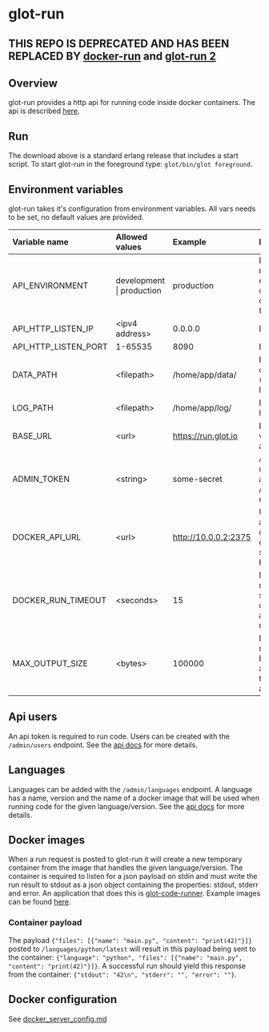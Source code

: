 glot-run
========

## THIS REPO IS DEPRECATED AND HAS BEEN REPLACED BY [docker-run](https://github.com/glotcode/docker-run) and [glot-run 2](https://github.com/glotcode/glot-run)


## Overview
glot-run provides a http api for running code inside docker containers.
The api is described [here](https://github.com/prasmussen/glot-run/tree/master/api_docs).

## Run
The download above is a standard erlang release that includes a start script.
To start glot-run in the foreground type: `glot/bin/glot foreground`.

## Environment variables
glot-run takes it's configuration from environment variables.
All vars needs to be set, no default values are provided.

| Variable name        | Allowed values                | Example               | Description                                                   |
|:---------------------|:------------------------------|:----------------------|:--------------------------------------------------------------|
| API_ENVIRONMENT      | development &#124; production | production            | Development mode will enable auto compiling of changed files  |
| API_HTTP_LISTEN_IP   | &lt;ipv4 address&gt;          | 0.0.0.0               | Listen ip                                                     |
| API_HTTP_LISTEN_PORT | 1-65535                       | 8090                  | Listen port                                                   |
| DATA_PATH            | &lt;filepath&gt;              | /home/app/data/       | Path to save data files (users, languages)                    |
| LOG_PATH             | &lt;filepath&gt;              | /home/app/log/        | Path to save logs                                             |
| BASE_URL             | &lt;url&gt;                   | https://run.glot.io   | Base url to where the api is hosted                           |
| ADMIN_TOKEN          | &lt;string&gt;                | some-secret           | Admin token used to access the /admin endpoints               |
| DOCKER_API_URL       | &lt;url&gt;                   | http://10.0.0.2:2375  | Url to docker api (see docker configuration section below)    |
| DOCKER_RUN_TIMEOUT   | &lt;seconds&gt;               | 15                    | Maximum number of seconds a container is allowed to run       |
| MAX_OUTPUT_SIZE      | &lt;bytes&gt;                 | 100000                | Maximum number of bytes allowed from the output of a run      |

## Api users
An api token is required to run code. Users can be created with the `/admin/users` endpoint.
See the [api docs](https://github.com/prasmussen/glot-run/tree/master/api_docs/admin) for more details.

## Languages
Languages can be added with the `/admin/languages` endpoint. A language has
a name, version and the name of a docker image that will be used when running
code for the given language/version.
See the [api docs](https://github.com/prasmussen/glot-run/tree/master/api_docs/admin) for more details.

## Docker images
When a run request is posted to glot-run it will create a new temporary container from
the image that handles the given language/version. The container is required
to listen for a json payload on stdin and must write the run result to stdout
as a json object containing the properties: stdout, stderr and error.
An application that does this is [glot-code-runner](https://github.com/prasmussen/glot-code-runner).
Example images can be found [here](https://github.com/prasmussen/glot-containers).

### Container payload
The payload `{"files": [{"name": "main.py", "content": "print(42)"}]}` posted to
`/languages/python/latest` will result in this payload being sent to the
container: `{"language": "python", "files": [{"name": "main.py", "content": "print(42)"}]}`.
A successful run should yield this response from the container: `{"stdout": "42\n", "stderr": "", "error": ""}`.

## Docker configuration
See [docker_server_config.md](docker_server_config.md)
